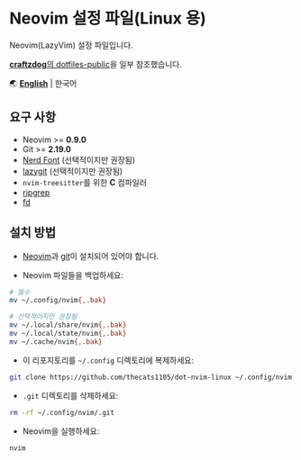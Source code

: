 # Neovim 설정 파일(Linux 용)

Neovim(LazyVim) 설정 파일입니다.

[**craftzdog**의 dotfiles-public](https://github.com/craftzdog/dotfiles-public)을 일부 참조했습니다.

🌏
[**English**](https://github.com/thecats1105/dot-nvim-linux/blob/main/README.en.md) |
한국어

## 요구 사항

- Neovim >= **0.9.0**
- Git >= **2.19.0**
- [Nerd Font](https://www.nerdfonts.com/) (선택적이지만 권장됨)
- [lazygit](https://github.com/jesseduffield/lazygit) (선택적이지만 권장됨)
- `nvim-treesitter`를 위한 **C** 컴파일러
- [ripgrep](https://github.com/BurntSushi/ripgrep)
- [fd](https://github.com/sharkdp/fd)

## 설치 방법

- [Neovim](https://neovim.io/)과 [git](https://git-scm.com/)이 설치되어 있어야 합니다.

- Neovim 파일들을 백업하세요:

```bash
# 필수
mv ~/.config/nvim{,.bak}

# 선택적이지만 권장됨
mv ~/.local/share/nvim{,.bak}
mv ~/.local/state/nvim{,.bak}
mv ~/.cache/nvim{,.bak}
```

- 이 리포지토리를 `~/.config` 디렉토리에 복제하세요:

```bash
git clone https://github.com/thecats1105/dot-nvim-linux ~/.config/nvim
```

- `.git` 디렉토리를 삭제하세요:

```bash
rm -rf ~/.config/nvim/.git
```

- Neovim을 실행하세요:

```bash
nvim
```

